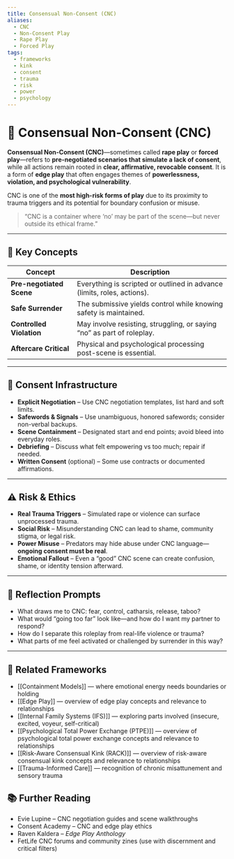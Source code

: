 ```yaml
---
title: Consensual Non-Consent (CNC)
aliases:
  - CNC
  - Non-Consent Play
  - Rape Play
  - Forced Play
tags:
  - frameworks
  - kink
  - consent
  - trauma
  - risk
  - power
  - psychology
---
```


<!-- @format -->

# 🔐 Consensual Non-Consent (CNC)

**Consensual Non-Consent (CNC)**—sometimes called **rape play** or **forced play**—refers to **pre-negotiated scenarios that simulate a lack of consent**, while all actions remain rooted in **clear, affirmative, revocable consent**. It is a form of **edge play** that often engages themes of **powerlessness, violation, and psychological vulnerability**.

CNC is one of the **most high-risk forms of play** due to its proximity to trauma triggers and its potential for boundary confusion or misuse.

> “CNC is a container where ‘no’ may be part of the scene—but never outside its ethical frame.”

---

## 🧠 Key Concepts

| Concept                  | Description                                                             |
| ------------------------ | ----------------------------------------------------------------------- |
| **Pre-negotiated Scene** | Everything is scripted or outlined in advance (limits, roles, actions). |
| **Safe Surrender**       | The submissive yields control while knowing safety is maintained.       |
| **Controlled Violation** | May involve resisting, struggling, or saying “no” as part of roleplay.  |
| **Aftercare Critical**   | Physical and psychological processing post-scene is essential.          |

---

## 🔐 Consent Infrastructure

- **Explicit Negotiation** – Use CNC negotiation templates, list hard and soft limits.
- **Safewords & Signals** – Use unambiguous, honored safewords; consider non-verbal backups.
- **Scene Containment** – Designated start and end points; avoid bleed into everyday roles.
- **Debriefing** – Discuss what felt empowering vs too much; repair if needed.
- **Written Consent** (optional) – Some use contracts or documented affirmations.

---

## ⚠️ Risk & Ethics

- **Real Trauma Triggers** – Simulated rape or violence can surface unprocessed trauma.
- **Social Risk** – Misunderstanding CNC can lead to shame, community stigma, or legal risk.
- **Power Misuse** – Predators may hide abuse under CNC language—**ongoing consent must be real**.
- **Emotional Fallout** – Even a “good” CNC scene can create confusion, shame, or identity tension afterward.

---

## 💬 Reflection Prompts

- What draws me to CNC: fear, control, catharsis, release, taboo?
- What would “going too far” look like—and how do I want my partner to respond?
- How do I separate this roleplay from real-life violence or trauma?
- What parts of me feel activated or challenged by surrender in this way?

---

## 🔗 Related Frameworks

- [[Containment Models]] — where emotional energy needs boundaries or holding
- [[Edge Play]] — overview of edge play concepts and relevance to relationships
- [[Internal Family Systems (IFS)]] — exploring parts involved (insecure, excited, voyeur, self-critical)
- [[Psychological Total Power Exchange (PTPE)]] — overview of psychological total power exchange concepts and relevance to relationships
- [[Risk-Aware Consensual Kink (RACK)]] — overview of risk-aware consensual kink concepts and relevance to relationships
- [[Trauma-Informed Care]] — recognition of chronic misattunement and sensory trauma

## 📚 Further Reading

- Evie Lupine – CNC negotiation guides and scene walkthroughs
- Consent Academy – CNC and edge play ethics
- Raven Kaldera – _Edge Play Anthology_
- FetLife CNC forums and community zines (use with discernment and critical filters)
